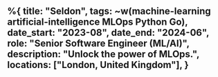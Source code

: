 %{
    title: "Seldon",
    tags: ~w(machine-learning artificial-intelligence MLOps Python Go),
	date_start: "2023-08",
	date_end: "2024-06",
	role: "Senior Software Engineer (ML/AI)",
	description: "Unlock the power of MLOps.",
	locations:  ["London, United Kingdom"],
}
---
